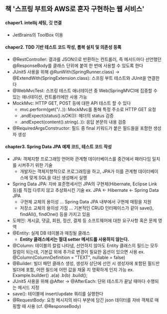  ## 책 '스프링 부트와 AWS로 혼자 구현하는 웹 서비스'

 #### chaper1. intellij 세팅, 깃 연결
 - JetBrains의 ToolBox 이용
 #### chaper2. TDD 기반 테스트 코드 작성, 롬복 설치 및 의존성 등록
   - @RestController: 결과를 JSON으로 반환하는 컨트롤러, 즉 메서드마다 선언했던 @ResponseBody를 클래스 단위에 붙여 한 번에 사용할 수 있도록 한다  
   - JUnit5 사용을 위해 @RunWith(SpringRunner.class) -> @ExtendWith(SpringExtension.class): 스프링 부트 테스트와 JUnit을 연결한다 
   - @WebMvcTest: 스프링 테스트 애너테이션 중 Web(SpringMVC)에 집중할 수 있는 애너테이션, 컨트롤러에만 사용 가능
   - MockMvc: HTTP GET, POST 등에 대한 API 테스트 할 수 있다
     - mvc.perform(get("/..)): MockMvc를 통해 특정 주소로 HTTP GET 요청
     - .andExpect(status().isOK()): 헤더의 status 검증
     - .andExpect(content().string(..)): 응답 본문의 내용 검증
  - @RequiredArgsConstructor: 필드 중 final 키워드가 붙은 필드들을 포함한 생성자 생성
#### chapter3. Spring Data JPA 예제 코드, 테스트 코드 작성
- JPA: 객체지향 프로그래밍 언어와 관계형 데이터베이스를 중간에서 패러다임 일치를 시켜주기 위한 기술
  - 개발자는 객체지향적으로 프로그래밍을 하고, JPA가 이를 관계형 데이터베이스에 맞게 SQL을 대신 생성해서 실행
- Spring Data JPA: 자바 표준명세서인 JPA의 구현체(Hibernate, Eclipse Link 등)를 직접 다루지 않고 추상화시킨 기술
  ex. JPA ← Hibernate ← Spring Data JPA
  - 구현체 교체의 용이성 ... Spring Data JPA 내부에서 구현체 매핑을 지원
  - 저장소 교체의 용이성 가짐 ... 기본적인 CRUD 인터페이스가 같아 save(), findAll(), findOne() 등을 가지고 있음
- 도메인: 게시글, 댓글, 회원, 정산, 결제 등 소프트웨어에 대한 요구사항 혹은 문제 영역
- @Entity: 실제 DB 테이블과 매칭될 클래스
  - **Entity 클래스에서는 절대 setter 메서드를 사용하지 않는다.**
- @Column: 테이블의 칼럼 나타냄, 선언하지 않아도 Entity 클래스의 필드는 모두 칼럼이 되는데, 기본값 외에 추가로 변경이 필요한 옵션이 있으면 사용
  ex. @Column(ColumnDefinition = "TEXT", nullable = false)
- @Builder: 빌더 패턴 클래스 생성, 생성자 상단에 선언 시 생성자에 포함된 필드만 빌더에 포함, 어떤 필드에 어떤 값을 채울 지 명확하게 인지 가능
  ex. Example.builder()
             .a(a)
             .b(b)
             .build();
- JUnit5 사용을 위해 @After -> @AfterEach: 단위 테스트가 끝날 때마다 수행되는 메서드 지정
- save(): 테이블에 insert/update 쿼리를 실행한다
- @RequestBody: 요청 메시지의 바디 부분에 담긴 json 데이터를 자바 객체로 매핑할 때 사용 (cf. @ResponseBody)
   
  
  
